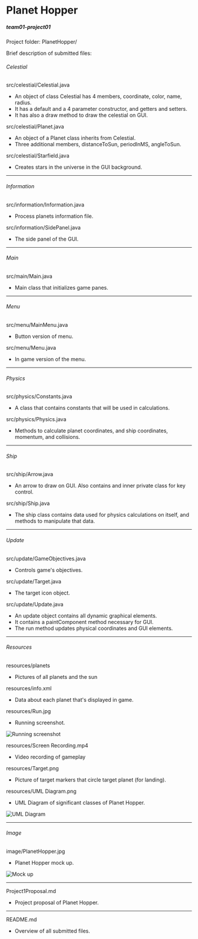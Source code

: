 # Planet Hopper
##### team01-project01
Project folder: PlanetHopper/

Brief description of submitted files:

###### Celestial

src/celestial/Celestial.java
   - An object of class Celestial has 4 members, coordinate, color, name, radius.
   - It has a default and a 4 parameter constructor, and getters and setters.
   - It has also a draw method to draw the celestial on GUI.

src/celestial/Planet.java
   - An object of a Planet class inherits from Celestial.
   - Three additional members, distanceToSun, periodInMS, angleToSun.

src/celestial/Starfield.java
   - Creates stars in the universe in the GUI background.
   
---

###### Information

src/information/Information.java
   - Process planets information file.

src/information/SidePanel.java
   - The side panel of the GUI.
   
---

###### Main

src/main/Main.java
   - Main class that initializes game panes.
   
---

###### Menu

src/menu/MainMenu.java
   - Button version of menu.

src/menu/Menu.java
   - In game version of the menu.
   
---

###### Physics

src/physics/Constants.java
   - A class that contains constants that will be used in calculations.

src/physics/Physics.java
   - Methods to calculate planet coordinates, and ship coordinates, momentum, and collisions.
   
---

###### Ship

src/ship/Arrow.java
   - An arrow to draw on GUI. Also contains and inner private class for key control.

src/ship/Ship.java
   - The ship class contains data used for physics calculations on itself, and methods to manipulate that data.
   
---

###### Update

src/update/GameObjectives.java
   - Controls game's objectives.

src/update/Target.java
   - The target icon object.

src/update/Update.java
   - An update object contains all dynamic graphical elements.
   - It contains a paintComponent method necessary for GUI.
   - The run method updates physical coordinates and GUI elements.

---

###### Resources

resources/planets
   - Pictures of all planets and the sun

resources/info.xml
   - Data about each planet that's displayed in game.

resources/Run.jpg
   - Running screenshot.

![Running screenshot](resources/Run.png?token=AOcnylhWOPnpVm-f-vvbURAQQdPoII2Zks5XQdl2wA%3D%3D)

resources/Screen Recording.mp4
   - Video recording of gameplay

resources/Target.png
   - Picture of target markers that circle target planet (for landing).

resources/UML Diagram.png
   - UML Diagram of significant classes of Planet Hopper.

![UML Diagram](resources/UML%20Diagram.png?token=AOcnyknBODC1WY1AVeUr4kD-F2POimQJks5XQdmgwA%3D%3D)

---

###### Image

image/PlanetHopper.jpg
   - Planet Hopper mock up.

![Mock up](image/PlanetHopper.jpg?token=AOcnyskIh0wSB8YIORAVtlnr8rbDvaKnks5XQdj-wA%3D%3D)

---
   
Project1Proposal.md
   - Project proposal of Planet Hopper.

---

README.md
   - Overview of all submitted files.
